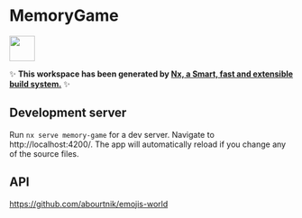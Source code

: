 # MemoryGame

<a href="https://nx.dev" target="_blank" rel="noreferrer"><img src="https://raw.githubusercontent.com/nrwl/nx/master/images/nx-logo.png" width="45"></a>

✨ **This workspace has been generated by [Nx, a Smart, fast and extensible build system.](https://nx.dev)** ✨

## Development server

Run `nx serve memory-game` for a dev server. Navigate to http://localhost:4200/. The app will automatically reload if you change any of the source files.

## API

https://github.com/abourtnik/emojis-world
